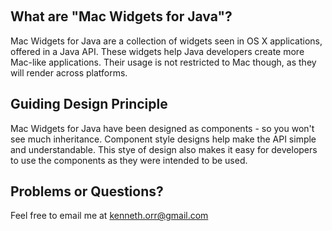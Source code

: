 ![![](http://exploding-pixels.com/google_code/promo/iTunesTable-promo-new-small.png)](http://exploding-pixels.com/google_code/promo/iTunesTable-promo-new.png)
![![](http://exploding-pixels.com/google_code/promo/HUDControlsUpdate1-promo-updated-small.png)](http://exploding-pixels.com/google_code/promo/HUDControlsUpdate1-promo-updated.png) ![![](http://exploding-pixels.com/google_code/promo/DarkSourceLists-promo-small.png)](http://exploding-pixels.com/google_code/promo/DarkSourceLists-promo.png) ![![](http://exploding-pixels.com/google_code/promo/iAppScrollBars-promo-small.png)](http://exploding-pixels.com/google_code/promo/iAppScrollBars-promo.png) ![![](http://exploding-pixels.com/google_code/promo/HUD-promo-small.png)](http://exploding-pixels.com/google_code/promo/HUD-promo-new.png) ![![](http://exploding-pixels.com/google_code/promo/SourceList-promo-small.png)](http://exploding-pixels.com/google_code/promo/SourceLists-promo.png) ![![](http://exploding-pixels.com/google_code/promo/UnifiedToolBar-promo-small.png)](http://exploding-pixels.com/google_code/promo/UnifiedToolBar-promo.png) ![![](http://exploding-pixels.com/google_code/promo/BottomBar-promo-small.png)](http://exploding-pixels.com/google_code/promo/BottomBar-promo.png)

## What are "Mac Widgets for Java"? ##
Mac Widgets for Java are a collection of widgets seen in OS X applications, offered in a Java API. These widgets help Java developers create more Mac-like applications. Their usage is not restricted to Mac though, as they will render across platforms.

## Guiding Design Principle ##
Mac Widgets for Java have been designed as components - so you won't see much inheritance. Component style designs help make the API simple and understandable. This stye of design also makes it easy for developers to use the components as they were intended to be used.

## Problems or Questions? ##
Feel free to email me at [kenneth.orr@gmail.com](mailto:kenneth.orr@gmail.com)